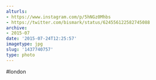 ```yaml
---
alturls:
- https://www.instagram.com/p/5hNGz0Mhbs
- https://twitter.com/bismark/status/624556122582745088
archive:
- 2015-07
date: '2015-07-24T12:25:57'
imagetype: jpg
slug: '1437740757'
type: photo
---
```


#london

